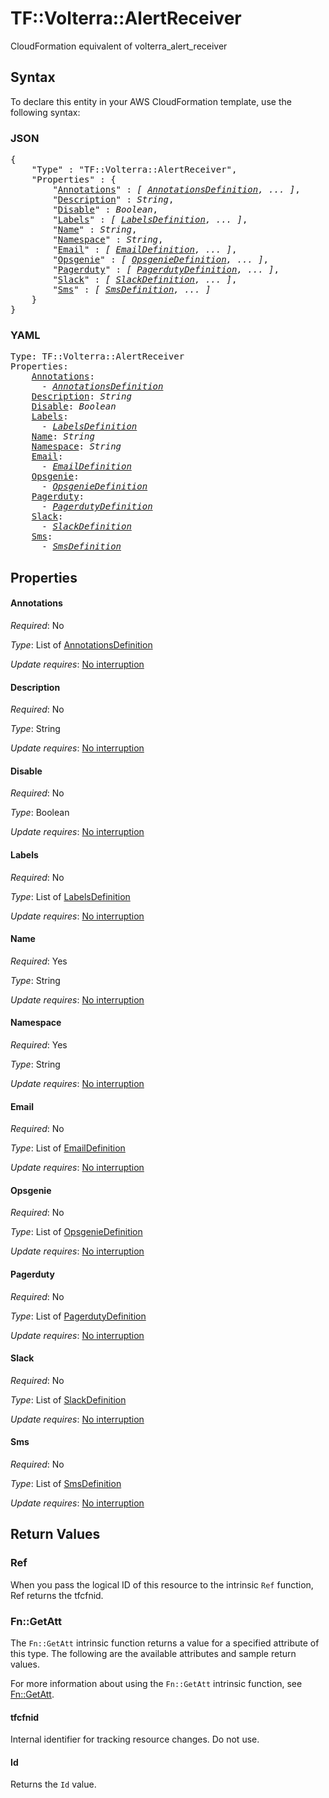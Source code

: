 # TF::Volterra::AlertReceiver

CloudFormation equivalent of volterra_alert_receiver

## Syntax

To declare this entity in your AWS CloudFormation template, use the following syntax:

### JSON

<pre>
{
    "Type" : "TF::Volterra::AlertReceiver",
    "Properties" : {
        "<a href="#annotations" title="Annotations">Annotations</a>" : <i>[ <a href="annotationsdefinition.md">AnnotationsDefinition</a>, ... ]</i>,
        "<a href="#description" title="Description">Description</a>" : <i>String</i>,
        "<a href="#disable" title="Disable">Disable</a>" : <i>Boolean</i>,
        "<a href="#labels" title="Labels">Labels</a>" : <i>[ <a href="labelsdefinition.md">LabelsDefinition</a>, ... ]</i>,
        "<a href="#name" title="Name">Name</a>" : <i>String</i>,
        "<a href="#namespace" title="Namespace">Namespace</a>" : <i>String</i>,
        "<a href="#email" title="Email">Email</a>" : <i>[ <a href="emaildefinition.md">EmailDefinition</a>, ... ]</i>,
        "<a href="#opsgenie" title="Opsgenie">Opsgenie</a>" : <i>[ <a href="opsgeniedefinition.md">OpsgenieDefinition</a>, ... ]</i>,
        "<a href="#pagerduty" title="Pagerduty">Pagerduty</a>" : <i>[ <a href="pagerdutydefinition.md">PagerdutyDefinition</a>, ... ]</i>,
        "<a href="#slack" title="Slack">Slack</a>" : <i>[ <a href="slackdefinition.md">SlackDefinition</a>, ... ]</i>,
        "<a href="#sms" title="Sms">Sms</a>" : <i>[ <a href="smsdefinition.md">SmsDefinition</a>, ... ]</i>
    }
}
</pre>

### YAML

<pre>
Type: TF::Volterra::AlertReceiver
Properties:
    <a href="#annotations" title="Annotations">Annotations</a>: <i>
      - <a href="annotationsdefinition.md">AnnotationsDefinition</a></i>
    <a href="#description" title="Description">Description</a>: <i>String</i>
    <a href="#disable" title="Disable">Disable</a>: <i>Boolean</i>
    <a href="#labels" title="Labels">Labels</a>: <i>
      - <a href="labelsdefinition.md">LabelsDefinition</a></i>
    <a href="#name" title="Name">Name</a>: <i>String</i>
    <a href="#namespace" title="Namespace">Namespace</a>: <i>String</i>
    <a href="#email" title="Email">Email</a>: <i>
      - <a href="emaildefinition.md">EmailDefinition</a></i>
    <a href="#opsgenie" title="Opsgenie">Opsgenie</a>: <i>
      - <a href="opsgeniedefinition.md">OpsgenieDefinition</a></i>
    <a href="#pagerduty" title="Pagerduty">Pagerduty</a>: <i>
      - <a href="pagerdutydefinition.md">PagerdutyDefinition</a></i>
    <a href="#slack" title="Slack">Slack</a>: <i>
      - <a href="slackdefinition.md">SlackDefinition</a></i>
    <a href="#sms" title="Sms">Sms</a>: <i>
      - <a href="smsdefinition.md">SmsDefinition</a></i>
</pre>

## Properties

#### Annotations

_Required_: No

_Type_: List of <a href="annotationsdefinition.md">AnnotationsDefinition</a>

_Update requires_: [No interruption](https://docs.aws.amazon.com/AWSCloudFormation/latest/UserGuide/using-cfn-updating-stacks-update-behaviors.html#update-no-interrupt)

#### Description

_Required_: No

_Type_: String

_Update requires_: [No interruption](https://docs.aws.amazon.com/AWSCloudFormation/latest/UserGuide/using-cfn-updating-stacks-update-behaviors.html#update-no-interrupt)

#### Disable

_Required_: No

_Type_: Boolean

_Update requires_: [No interruption](https://docs.aws.amazon.com/AWSCloudFormation/latest/UserGuide/using-cfn-updating-stacks-update-behaviors.html#update-no-interrupt)

#### Labels

_Required_: No

_Type_: List of <a href="labelsdefinition.md">LabelsDefinition</a>

_Update requires_: [No interruption](https://docs.aws.amazon.com/AWSCloudFormation/latest/UserGuide/using-cfn-updating-stacks-update-behaviors.html#update-no-interrupt)

#### Name

_Required_: Yes

_Type_: String

_Update requires_: [No interruption](https://docs.aws.amazon.com/AWSCloudFormation/latest/UserGuide/using-cfn-updating-stacks-update-behaviors.html#update-no-interrupt)

#### Namespace

_Required_: Yes

_Type_: String

_Update requires_: [No interruption](https://docs.aws.amazon.com/AWSCloudFormation/latest/UserGuide/using-cfn-updating-stacks-update-behaviors.html#update-no-interrupt)

#### Email

_Required_: No

_Type_: List of <a href="emaildefinition.md">EmailDefinition</a>

_Update requires_: [No interruption](https://docs.aws.amazon.com/AWSCloudFormation/latest/UserGuide/using-cfn-updating-stacks-update-behaviors.html#update-no-interrupt)

#### Opsgenie

_Required_: No

_Type_: List of <a href="opsgeniedefinition.md">OpsgenieDefinition</a>

_Update requires_: [No interruption](https://docs.aws.amazon.com/AWSCloudFormation/latest/UserGuide/using-cfn-updating-stacks-update-behaviors.html#update-no-interrupt)

#### Pagerduty

_Required_: No

_Type_: List of <a href="pagerdutydefinition.md">PagerdutyDefinition</a>

_Update requires_: [No interruption](https://docs.aws.amazon.com/AWSCloudFormation/latest/UserGuide/using-cfn-updating-stacks-update-behaviors.html#update-no-interrupt)

#### Slack

_Required_: No

_Type_: List of <a href="slackdefinition.md">SlackDefinition</a>

_Update requires_: [No interruption](https://docs.aws.amazon.com/AWSCloudFormation/latest/UserGuide/using-cfn-updating-stacks-update-behaviors.html#update-no-interrupt)

#### Sms

_Required_: No

_Type_: List of <a href="smsdefinition.md">SmsDefinition</a>

_Update requires_: [No interruption](https://docs.aws.amazon.com/AWSCloudFormation/latest/UserGuide/using-cfn-updating-stacks-update-behaviors.html#update-no-interrupt)

## Return Values

### Ref

When you pass the logical ID of this resource to the intrinsic `Ref` function, Ref returns the tfcfnid.

### Fn::GetAtt

The `Fn::GetAtt` intrinsic function returns a value for a specified attribute of this type. The following are the available attributes and sample return values.

For more information about using the `Fn::GetAtt` intrinsic function, see [Fn::GetAtt](https://docs.aws.amazon.com/AWSCloudFormation/latest/UserGuide/intrinsic-function-reference-getatt.html).

#### tfcfnid

Internal identifier for tracking resource changes. Do not use.

#### Id

Returns the <code>Id</code> value.

